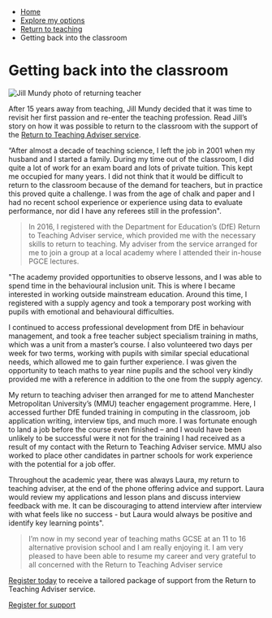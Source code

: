 *   [Home](/)
*   [Explore my options](/explore-my-options)
*   [Return to teaching](/explore-my-options/return-to-teaching)
*   Getting back into the classroom

Getting back into the classroom
===============================

<img alt="Jill Mundy photo of returning teacher " src="https://getintoteaching.education.gov.uk/sites/default/files/case\_study/Jill%20Mundy%20Photo%20v3.png"></img>

After 15 years away from teaching, Jill Mundy decided that it was time to revisit her first passion and re-enter the teaching profession. Read Jill’s story on how it was possible to return to the classroom with the support of the [Return to Teaching Adviser service](https://getintoteaching.education.gov.uk/explore-my-options/return-to-teaching/register). 

“After almost a decade of teaching science, I Ieft the job in 2001 when my husband and I started a family. During my time out of the classroom, I did quite a lot of work for an exam board and lots of private tuition. This kept me occupied for many years. I did not think that it would be difficult to return to the classroom because of the demand for teachers, but in practice this proved quite a challenge. I was from the age of chalk and paper and I had no recent school experience or experience using data to evaluate performance, nor did I have any referees still in the profession".

> In 2016, I registered with the Department for Education’s (DfE) Return to Teaching Adviser service, which provided me with the necessary skills to return to teaching. My adviser from the service arranged for me to join a group at a local academy where I attended their in-house PGCE lectures.

"The academy provided opportunities to observe lessons, and I was able to spend time in the behavioural inclusion unit. This is where I became interested in working outside mainstream education. Around this time, I registered with a supply agency and took a temporary post working with pupils with emotional and behavioural difficulties.

I continued to access professional development from DfE in behaviour management, and took a free teacher subject specialism training in maths, which was a unit from a master’s course. I also volunteered two days per week for two terms, working with pupils with similar special educational needs, which allowed me to gain further experience. I was given the opportunity to teach maths to year nine pupils and the school very kindly provided me with a reference in addition to the one from the supply agency.

My return to teaching adviser then arranged for me to attend Manchester Metropolitan University’s (MMU) teacher engagement programme. Here, I accessed further DfE funded training in computing in the classroom, job application writing, interview tips, and much more. I was fortunate enough to land a job before the course even finished – and I would have been unlikely to be successful were it not for the training I had received as a result of my contact with the Return to Teaching Adviser service. MMU also worked to place other candidates in partner schools for work experience with the potential for a job offer.

Throughout the academic year, there was always Laura, my return to teaching adviser, at the end of the phone offering advice and support. Laura would review my applications and lesson plans and discuss interview feedback with me. It can be discouraging to attend interview after interview with what feels like no success - but Laura would always be positive and identify key learning points".

> I’m now in my second year of teaching maths GCSE at an 11 to 16 alternative provision school and I am really enjoying it. I am very pleased to have been able to resume my career and very grateful to all concerned with the Return to Teaching Adviser service

[Register today](https://getintoteaching.education.gov.uk/explore-my-options/return-to-teaching/register) to receive a tailored package of support from the Return to Teaching Adviser service.  

[Register for support](/explore-my-options/return-to-teaching/register "Register as a returning teacher")
